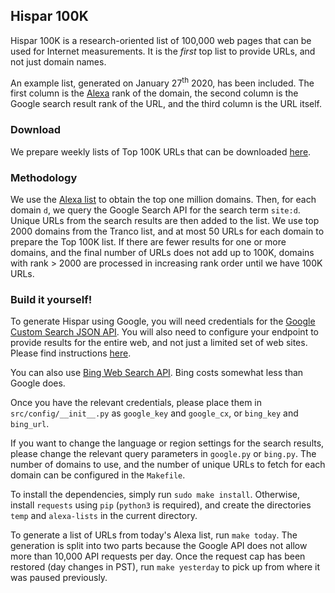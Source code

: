 ## Hispar 100K
Hispar 100K is a research-oriented list of 100,000 web pages that can be used
for Internet measurements. It is the _first_ top list to provide URLs, and not
just domain names.

An example list, generated on January 27<sup>th</sup> 2020, has been included.
The first column is the [Alexa](https://www.alexa.com) rank of the domain, the
second column is the Google search result rank of the URL, and the third column
is the URL itself.

### Download
We prepare weekly lists of Top 100K URLs that can be downloaded
[here](http://hispar.cs.duke.edu).

### Methodology
We use the [Alexa list](https://www.alexa.com) to obtain the top one million
domains. Then, for each domain `d`, we query the Google Search API for the
search term `site:d`. Unique URLs from the search results are then added to the
list. We use top 2000 domains from the Tranco list, and at most 50 URLs for each
domain to prepare the Top 100K list. If there are fewer results for one or more
domains, and the final number of URLs does not add up to 100K, domains with rank
&gt; 2000 are processed in increasing rank order until we have 100K URLs.

### Build it yourself!
To generate Hispar using Google, you will need credentials for the [Google
Custom Search JSON
API](https://developers.google.com/custom-search/v1/overview). You will also
need to configure your endpoint to provide results for the entire web, and not
just a limited set of web sites. Please find instructions
[here](https://support.google.com/programmable-search/answer/4513886).

You can also use [Bing Web Search
API](https://azure.microsoft.com/en-us/services/cognitive-services/bing-web-search-api/).
Bing costs somewhat less than Google does.

Once you have the relevant credentials, please place them in
`src/config/__init__.py` as `google_key` and `google_cx`, or `bing_key` and
`bing_url`.

If you want to change the language or region settings for the search results,
please change the relevant query parameters in `google.py` or `bing.py`. The
number of domains to use, and the number of unique URLs to fetch for each domain
can be configured in the `Makefile`. 

To install the dependencies, simply run `sudo make install`. Otherwise, install
`requests` using `pip` (`python3` is required), and create the directories
`temp` and `alexa-lists` in the current directory.

To generate a list of URLs from today's Alexa list, run `make today`. The
generation is split into two parts because the Google API does not allow more
than 10,000 API requests per day. Once the request cap has been restored (day
changes in PST), run `make yesterday` to pick up from where it was paused
previously.

